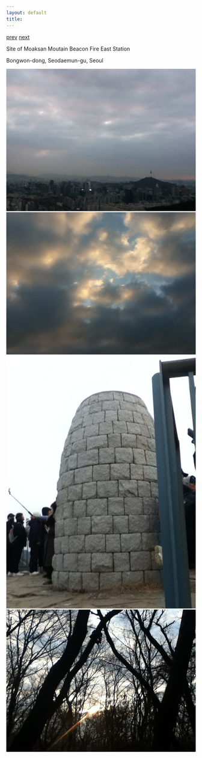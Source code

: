 ```yaml
---
layout: default
title: 
---
```


[prev](../2024/december) [next](./february)

Site of Moaksan Moutain Beacon Fire East Station

Bongwon-dong, Seodaemun-gu, Seoul

<img src="./data/2501-01.jpeg" alt="">

<img src="./data/2501-02.jpeg" alt="">

<img src="./data/2501-03.jpeg" alt="">

<img src="./data/2501-04.jpeg" alt="">